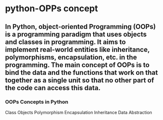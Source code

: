 # python-OPPs concept

## In Python, object-oriented Programming (OOPs) is a programming paradigm that uses objects and classes in programming. It aims to implement real-world entities like inheritance, polymorphisms, encapsulation, etc. in the programming. The main concept of OOPs is to bind the data and the functions that work on that together as a single unit so that no other part of the code can access this data.

 ### OOPs Concepts in Python
   Class
   Objects
   Polymorphism
   Encapsulation
   Inheritance
   Data Abstraction
